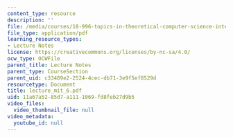 ```yaml
---
content_type: resource
description: ''
file: /media/courses/18-996-topics-in-theoretical-computer-science-internet-research-problems-spring-2002/11a67a5285d7a1111069fd8feb27d9b5_lecture_mit_6.pdf
file_type: application/pdf
learning_resource_types:
- Lecture Notes
license: https://creativecommons.org/licenses/by-nc-sa/4.0/
ocw_type: OCWFile
parent_title: Lecture Notes
parent_type: CourseSection
parent_uid: c33489e2-2524-4cec-db71-3e9f5ef8529d
resourcetype: Document
title: lecture_mit_6.pdf
uid: 11a67a52-85d7-a111-1069-fd8feb27d9b5
video_files:
  video_thumbnail_file: null
video_metadata:
  youtube_id: null
---
```

